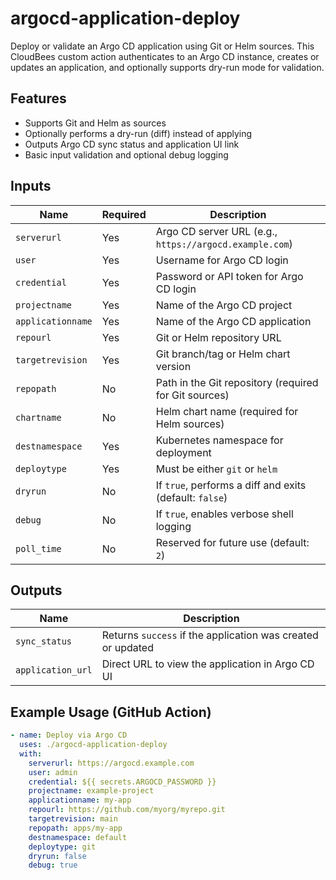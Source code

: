 # argocd-application-deploy

Deploy or validate an Argo CD application using Git or Helm sources. This CloudBees custom action authenticates to an Argo CD instance, creates or updates an application, and optionally supports dry-run mode for validation.

## Features

- Supports Git and Helm as sources  
- Optionally performs a dry-run (diff) instead of applying  
- Outputs Argo CD sync status and application UI link  
- Basic input validation and optional debug logging  

## Inputs

| Name             | Required | Description                                                                 |
|------------------|----------|-----------------------------------------------------------------------------|
| `serverurl`      | Yes      | Argo CD server URL (e.g., `https://argocd.example.com`)                     |
| `user`           | Yes      | Username for Argo CD login                                                  |
| `credential`     | Yes      | Password or API token for Argo CD login                                    |
| `projectname`    | Yes      | Name of the Argo CD project                                                |
| `applicationname`| Yes      | Name of the Argo CD application                                            |
| `repourl`        | Yes      | Git or Helm repository URL                                                 |
| `targetrevision` | Yes      | Git branch/tag or Helm chart version                                       |
| `repopath`       | No       | Path in the Git repository (required for Git sources)                      |
| `chartname`      | No       | Helm chart name (required for Helm sources)                                |
| `destnamespace`  | Yes      | Kubernetes namespace for deployment                                        |
| `deploytype`     | Yes      | Must be either `git` or `helm`                                             |
| `dryrun`         | No       | If `true`, performs a diff and exits (default: `false`)                    |
| `debug`          | No       | If `true`, enables verbose shell logging                                   |
| `poll_time`      | No       | Reserved for future use (default: `2`)                                     |

## Outputs

| Name              | Description                                                        |
|-------------------|--------------------------------------------------------------------|
| `sync_status`     | Returns `success` if the application was created or updated        |
| `application_url` | Direct URL to view the application in Argo CD UI                  |

## Example Usage (GitHub Action)

```yaml
- name: Deploy via Argo CD
  uses: ./argocd-application-deploy
  with:
    serverurl: https://argocd.example.com
    user: admin
    credential: ${{ secrets.ARGOCD_PASSWORD }}
    projectname: example-project
    applicationname: my-app
    repourl: https://github.com/myorg/myrepo.git
    targetrevision: main
    repopath: apps/my-app
    destnamespace: default
    deploytype: git
    dryrun: false
    debug: true
